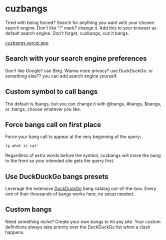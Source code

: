 # cuzbangs

Tired with being forced? Search for anything you want with your chosen search engine. Don't like "!" mark? change it. Add this to your browser as default search engine. Don't forget, cuzbangs, cuz it bangs.

[cuzbangs.vercel.app](https://cuzbangs.vercel.app)

## Search with your search engine preferences

Don't like Google? use Bing. Wanna more privacy? use DuckDuckGo. or something else?? you can add search engine yourself.

## Custom symbol to call bangs

The default is !bangs, but you can change it with @bangs, #bangs, $bangs, or .bangs, choose whatever you like.

## Force bangs call on first place

Force your bang call to appear at the very beginning of the query:

```bash
!g what is cat?
```

Regardless of extra words before the symbol, cuzbangs will move the bang to the front so your intended site gets the query first.

## Use DuckDuckGo bangs presets

Leverage the extensive [DuckDuckGo](https://duckduckgo.com/bangs) bang catalog out-of-the-box. Every one of their thousands of bangs works here, no setup needed.

## Custom bangs

Need something niche? Create your own bangs to hit any site. Your custom definitions always take priority over the DuckDuckGo list when a clash happens.


